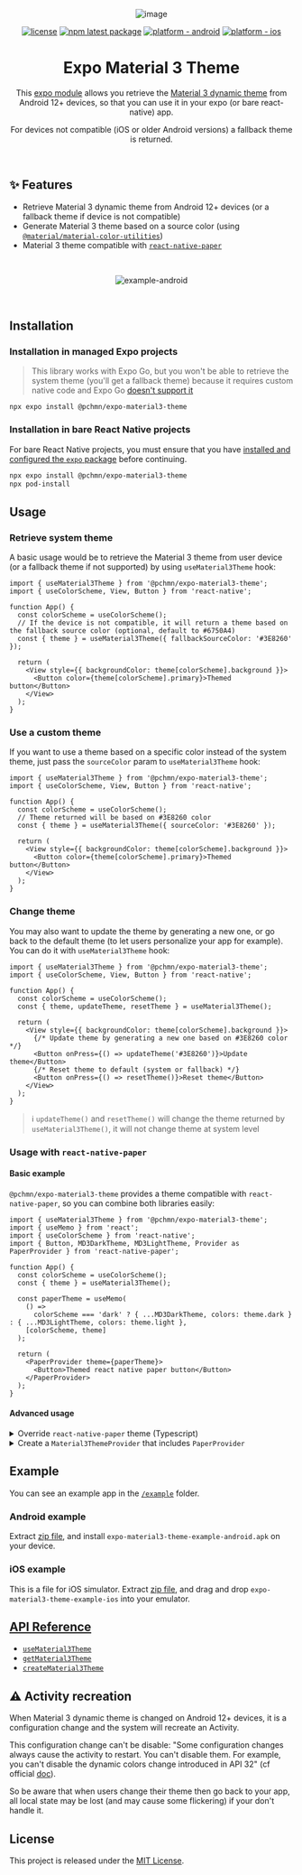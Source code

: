 <div align="center">

![image](https://user-images.githubusercontent.com/12658241/225726041-d086724a-9bef-49e1-a21b-2a91d5a3b5e9.png)

</div>

<div align="center">

[![license](https://img.shields.io/badge/license-MIT-blue.svg)](https://github.com/pchmn/expo-material3-theme/blob/main/LICENSE)
[![npm latest package](https://img.shields.io/npm/v/@pchmn/expo-material3-theme/latest.svg)](https://www.npmjs.com/package/@pchmn/expo-material3-theme)
[![platform - android](https://img.shields.io/badge/platform-Android-3ddc84.svg?logo=android)](https://www.android.com)
[![platform - ios](https://img.shields.io/badge/platform-iOS-000.svg?logo=apple)](https://developer.apple.com/ios)

</div>

<h1 align="center">Expo Material 3 Theme</h1>

<div align="center">

This [expo module](https://docs.expo.dev/modules/overview/) allows you retrieve the [Material 3 dynamic theme](https://developer.android.com/develop/ui/views/theming/dynamic-colors) from Android 12+ devices, so that you can use it in your expo (or bare react-native) app.

For devices not compatible (iOS or older Android versions) a fallback theme is returned.

</div>

<br>

## ✨ Features

- Retrieve Material 3 dynamic theme from Android 12+ devices (or a fallback theme if device is not compatible)
- Generate Material 3 theme based on a source color (using [`@material/material-color-utilities`](https://github.com/material-foundation/material-color-utilities/tree/main/typescript))
- Material 3 theme compatible with [`react-native-paper`](https://callstack.github.io/react-native-paper/)

<br>

<div align="center">

![example-android](docs/example-android.gif)

</div>
<br>

## Installation

### Installation in managed Expo projects

> This library works with Expo Go, but you won't be able to retrieve the system theme (you'll get a fallback theme) because it requires custom native code and Expo Go [doesn't support it](https://docs.expo.dev/workflow/customizing/)


```
npx expo install @pchmn/expo-material3-theme
```

### Installation in bare React Native projects

For bare React Native projects, you must ensure that you have [installed and configured the `expo` package](https://docs.expo.dev/bare/installing-expo-modules/) before continuing.

```sh
npx expo install @pchmn/expo-material3-theme
npx pod-install
```

## Usage

### Retrieve system theme

A basic usage would be to retrieve the Material 3 theme from user device (or a fallback theme if not supported) by using `useMaterial3Theme` hook:

```tsx
import { useMaterial3Theme } from '@pchmn/expo-material3-theme';
import { useColorScheme, View, Button } from 'react-native';

function App() {
  const colorScheme = useColorScheme();
  // If the device is not compatible, it will return a theme based on the fallback source color (optional, default to #6750A4)
  const { theme } = useMaterial3Theme({ fallbackSourceColor: '#3E8260' });

  return (
    <View style={{ backgroundColor: theme[colorScheme].background }}>
      <Button color={theme[colorScheme].primary}>Themed button</Button>
    </View>
  );
}
```

### Use a custom theme

If you want to use a theme based on a specific color instead of the system theme, just pass the `sourceColor` param to `useMaterial3Theme` hook:

```tsx
import { useMaterial3Theme } from '@pchmn/expo-material3-theme';
import { useColorScheme, View, Button } from 'react-native';

function App() {
  const colorScheme = useColorScheme();
  // Theme returned will be based on #3E8260 color
  const { theme } = useMaterial3Theme({ sourceColor: '#3E8260' });

  return (
    <View style={{ backgroundColor: theme[colorScheme].background }}>
      <Button color={theme[colorScheme].primary}>Themed button</Button>
    </View>
  );
}
```

### Change theme

You may also want to update the theme by generating a new one, or go back to the default theme (to let users personalize your app for example). You can do it with `useMaterial3Theme` hook:

```tsx
import { useMaterial3Theme } from '@pchmn/expo-material3-theme';
import { useColorScheme, View, Button } from 'react-native';

function App() {
  const colorScheme = useColorScheme();
  const { theme, updateTheme, resetTheme } = useMaterial3Theme();

  return (
    <View style={{ backgroundColor: theme[colorScheme].background }}>
      {/* Update theme by generating a new one based on #3E8260 color */}
      <Button onPress={() => updateTheme('#3E8260')}>Update theme</Button>
      {/* Reset theme to default (system or fallback) */}
      <Button onPress={() => resetTheme()}>Reset theme</Button>
    </View>
  );
}
```

> ℹ️ `updateTheme()` and `resetTheme()` will change the theme returned by `useMaterial3Theme()`, it will not change theme at system level

### Usage with `react-native-paper`

#### Basic example
`@pchmn/expo-material3-theme` provides a theme compatible with `react-native-paper`, so you can combine both libraries easily:

```tsx
import { useMaterial3Theme } from '@pchmn/expo-material3-theme';
import { useMemo } from 'react';
import { useColorScheme } from 'react-native';
import { Button, MD3DarkTheme, MD3LightTheme, Provider as PaperProvider } from 'react-native-paper';

function App() {
  const colorScheme = useColorScheme();
  const { theme } = useMaterial3Theme();

  const paperTheme = useMemo(
    () =>
      colorScheme === 'dark' ? { ...MD3DarkTheme, colors: theme.dark } : { ...MD3LightTheme, colors: theme.light },
    [colorScheme, theme]
  );

  return (
    <PaperProvider theme={paperTheme}>
      <Button>Themed react native paper button</Button>
    </PaperProvider>
  );
}
```

#### Advanced usage

<details>
  <summary>Override <code>react-native-paper</code> theme (Typescript)</summary>
  <br>
  
  Some [colors](https://github.com/pchmn/expo-material3-theme/blob/main/src/ExpoMaterial3Theme.types.ts#L54-L61) present in `Material3Theme` from this library are not present in `MD3Theme` of `react-native-paper`. You can create a typed `useAppTheme()` hook and use it instead of `useTheme()` hook to fix this :

  ```ts
  import { Material3Scheme } from '@pchmn/expo-material3-theme';
  import { MD3Theme, useTheme } from 'react-native-paper';

  export const useAppTheme = useTheme<MD3Theme & { colors: Material3Scheme }>;

  // Now use useAppTheme() instead of useTheme()
  ```
</details>

<details>
  <summary>Create a <code>Material3ThemeProvider</code> that includes <code>PaperProvider</code></summary>

  ```tsx
  // Material3ThemeProvider.tsx
  import { Material3Scheme, Material3Theme, useMaterial3Theme } from '@pchmn/expo-material3-theme';
  import { createContext, useContext } from 'react';
  import { useColorScheme } from 'react-native';
  import {
    MD3DarkTheme,
    MD3LightTheme,
    MD3Theme,
    Provider as PaperProvider,
    ProviderProps,
    useTheme,
  } from 'react-native-paper';

  type Material3ThemeProviderProps = {
    theme: Material3Theme;
    updateTheme: (sourceColor: string) => void;
    resetTheme: () => void;
  };

  const Material3ThemeProviderContext = createContext<Material3ThemeProviderProps>({} as ThemeProviderProps);

  export function Material3ThemeProvider({
    children,
    sourceColor,
    fallbackSourceColor,
    ...otherProps
  }: ProviderProps & { sourceColor?: string; fallbackSourceColor?: string }) {
    const colorScheme = useColorScheme();

    const { theme, updateTheme, resetTheme } = useMaterial3Theme({
      sourceColor,
      fallbackSourceColor,
    });

    const paperTheme =
      colorScheme === 'dark' ? { ...MD3DarkTheme, colors: theme.dark } : { ...MD3LightTheme, colors: theme.light };

    return (
      <Material3ThemeProviderContext.Provider value={{ theme, updateTheme, resetTheme }}>
        <PaperProvider theme={paperTheme} {...otherProps}>
          {children}
        </PaperProvider>
      </Material3ThemeProviderContext.Provider>
    );
  }

  export function useMaterial3ThemeContext = useContext(Material3ThemeProviderContext);

  export function useAppTheme = useTheme<MD3Theme & { colors: Material3Scheme }>;


  // App.tsx
  import { Material3ThemeProvider, useAppTheme, useMaterial3ThemeContext } from '../Material3ThemeProvider';
  import { View, Button } from 'react-native';

  function App() {
    return (
      <Material3ThemeProvider>
        <AppContent />
      </Material3ThemeProvider>
    )
  }

  function AppContent() {
    const { updateTheme, resetTheme } = useMaterial3ThemeContext();
    // react-native-paper theme is always in sync
    const theme = useAppTheme();

    return (
      <View style={{ backgroundColor: theme.colors.background }}>
        {/* Update theme by generating a new one based on #3E8260 color */}
        <Button onPress={() => updateTheme('#3E8260')}>Update theme</Button>
        {/* Reset theme to default (system or fallback) */}
        <Button onPress={() => resetTheme()}>Reset theme</Button>
      </View>
    );
  }
  ```
</details>

## Example

You can see an example app in the [`/example`](./example/) folder.

### Android example

Extract [zip file](docs/example-apps.zip), and install `expo-material3-theme-example-android.apk` on your device.

### iOS example

This is a file for iOS simulator. Extract [zip file](docs/example-apps.zip), and drag and drop `expo-material3-theme-example-ios` into your emulator.

## [API Reference](docs/API.md)

- [`useMaterial3Theme`](docs/API.md#usematerial3theme)
- [`getMaterial3Theme`](docs/API.md#getmaterial3theme)
- [`createMaterial3Theme`](docs/API.md#creatematerial3theme)

## ⚠️ Activity recreation

When Material 3 dynamic theme is changed on Android 12+ devices, it is a configuration change and the system will recreate an Activity.

This configuration change can't be disable: "Some configuration changes always cause the activity to restart. You can't disable them. For example, you can't disable the dynamic colors change introduced in API 32" (cf official [doc](https://developer.android.com/guide/topics/resources/runtime-changes#restrict-activity)).

So be aware that when users change their theme then go back to your app, all local state may be lost (and may cause some flickering) if your don't handle it.

## License

This project is released under the [MIT License](https://github.com/pchmn/firebase-cli-github-action/blob/main/license).

